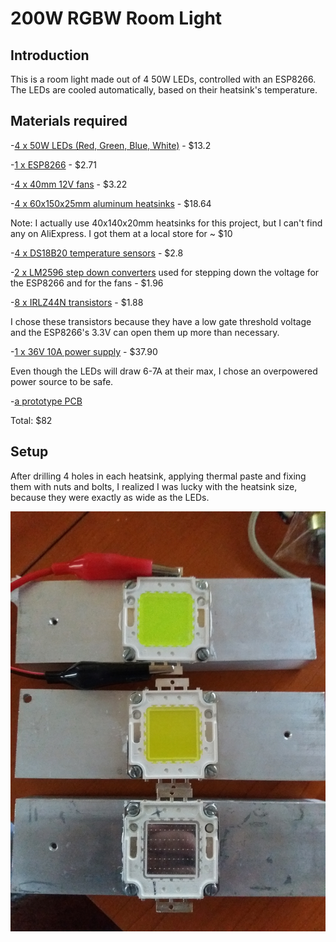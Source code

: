 # 200W RGBW Room Light

## Introduction

This is a room light made out of 4 50W LEDs, controlled with an ESP8266. The LEDs are cooled automatically, based on their heatsink's temperature.

## Materials required

-[4 x 50W LEDs (Red, Green, Blue, White)](https://www.aliexpress.com/item/10W-20W-30W-50W-100W-RGB-LED-light-COB-Integrated-Diodes-chip-lamp-Bulb-For-Flood/32822751209.html?spm=a2g0s.9042311.0.0.15e74c4djlJp3c) - $13.2

-[1 x ESP8266](https://www.aliexpress.com/item/5pcs-lot-New-Wireless-module-NodeMcu-Lua-WIFI-Internet-of-Things-development-board-based-ESP8266-with/32266751149.html?spm=2114.search0104.3.1.1365d8ea9V7yFz&ws_ab_test=searchweb0_0,searchweb201602_5_10152_10151_10065_10344_10068_10342_10343_10340_10341_10696_10084_10083_10618_5723416_10304_10307_10820_10821_10301_10059_100031_10103_10624_10623_10622_10621_10620,searchweb201603_35,ppcSwitch_2&algo_expid=0e6207e9-9c50-4b29-acea-dbf44940dc64-3&algo_pvid=0e6207e9-9c50-4b29-acea-dbf44940dc64&transAbTest=ae803_2&priceBeautifyAB=0) - $2.71

-[4 x 40mm 12V fans](https://www.aliexpress.com/item/2Pcs-12V-Mini-Computer-Fans-Cooling-Small-40mm-x-10mm-DC-Brushless-with-2-pin-HOT/32844651460.html?spm=2114.search0104.3.9.6f3b198d1quB5n&ws_ab_test=searchweb0_0,searchweb201602_5_10152_10151_10065_10344_10068_10342_10343_10340_10341_10696_10084_10083_10618_5723416_10304_10307_10820_10821_10301_10059_100031_10103_10624_10623_10622_10621_10620,searchweb201603_35,ppcSwitch_2&algo_expid=8cccce9c-e250-4fac-956d-4ea3203e76a2-1&algo_pvid=8cccce9c-e250-4fac-956d-4ea3203e76a2&transAbTest=ae803_2&priceBeautifyAB=0) - $3.22

-[4 x 60x150x25mm aluminum heatsinks](https://www.aliexpress.com/item/Aluminum-Heatsink-Cooling-Fin-150mmx60mmx25mm-for-Power-Amplifier/32788936024.html?spm=2114.search0104.3.43.20ce6abdRRmob4&ws_ab_test=searchweb0_0,searchweb201602_5_10152_10151_10065_10344_10068_10342_10343_10340_10341_10696_10084_5723415_10083_10618_10304_10307_10820_10821_10301_10059_100031_10103_10624_10623_10622_10621_10620,searchweb201603_35,ppcSwitch_2&algo_expid=0eea2dd1-f3b5-4757-8a55-af34012056f6-9&algo_pvid=0eea2dd1-f3b5-4757-8a55-af34012056f6&transAbTest=ae803_2&priceBeautifyAB=0) - $18.64

Note: I actually use 40x140x20mm heatsinks for this project, but I can't find any on AliExpress. I got them at a local store for ~ $10

-[4 x DS18B20 temperature sensors](https://www.aliexpress.com/item/5PCS-DALLAS-DS18B20-18B20-18S20-TO-92-IC-CHIP-Thermometer-Temperature-Sensor/32798161162.html?spm=2114.search0104.3.23.351d1320MO3HXJ&ws_ab_test=searchweb0_0,searchweb201602_5_10152_10151_10065_10344_10068_10342_10343_10340_10341_10696_10084_10083_10618_5723416_10304_10307_10820_10821_10301_10059_100031_10103_10624_10623_10622_10621_10620,searchweb201603_35,ppcSwitch_2&algo_expid=a59a1c52-b9e7-40c1-ae6b-cb4804b1b2a6-3&algo_pvid=a59a1c52-b9e7-40c1-ae6b-cb4804b1b2a6&transAbTest=ae803_2&priceBeautifyAB=0) - $2.8

-[2 x LM2596 step down converters](https://www.aliexpress.com/item/2pcs-Ultra-small-LM2596-power-supply-module-DC-DC-BUCK-3A-adjustable-buck-module-regulator-ultra/32650623174.html?spm=a2g0s.9042311.0.0.4d7b4c4duRWgdF) used for stepping down the voltage for the ESP8266 and for the fans - $1.96

-[8 x IRLZ44N transistors](https://www.aliexpress.com/item/10PCS-IRLZ44N-TO-220-IRLZ44-TO220-IRLZ44NPBF-free-shipping/32714396199.html?spm=2114.search0104.3.2.41071aa8ZtDUjY&ws_ab_test=searchweb0_0,searchweb201602_5_10152_10151_10065_10344_10068_10342_10343_10340_10341_10696_10084_10083_10618_5723416_10304_10307_10820_10821_10301_10059_100031_10103_10624_10623_10622_10621_10620,searchweb201603_35,ppcSwitch_2&algo_expid=b0d07a92-f964-441a-af34-80062b9d78d7-0&algo_pvid=b0d07a92-f964-441a-af34-80062b9d78d7&transAbTest=ae803_2&priceBeautifyAB=0) - $1.88

I chose these transistors because they have a low gate threshold voltage and the ESP8266's 3.3V can open them up more than necessary.

-[1 x 36V 10A power supply](https://www.aliexpress.com/item/DC12V-13-8V-15V-18V-24V-27V-28V-30V-32V-36V-42V-48V-60V-300W-350W/32849922581.html?spm=2114.search0104.3.1.19e05dbfvvORiL&ws_ab_test=searchweb0_0,searchweb201602_5_10152_10151_10065_10344_10068_10342_10343_10340_10341_10696_10084_10083_10618_5723416_10304_10307_10820_10821_10301_10059_100031_10103_10624_10623_10622_10621_10620,searchweb201603_35,ppcSwitch_2&algo_expid=ff102518-3483-414b-b2ce-870eefac13b8-0&algo_pvid=ff102518-3483-414b-b2ce-870eefac13b8&transAbTest=ae803_2&priceBeautifyAB=0) - $37.90

Even though the LEDs will draw 6-7A at their max, I chose an overpowered power source to be safe.

-[a prototype PCB](https://www.aliexpress.com/item/10Pcs-DIY-Prototype-Paper-PCB-Universal-Experiment-Matrix-Circuit-Board-5x7CM/32546265487.html?spm=a2g0s.9042311.0.0.7cfd4c4dPVdktJ)

Total: $82

## Setup

After drilling 4 holes in each heatsink, applying thermal paste and fixing them with nuts and bolts, I realized I was lucky with the heatsink size, because they were exactly as wide as the LEDs.

![led](https://github.com/georgemihaila/IOT/blob/master/200W%20RGBW%20Room%20Light/assets/20180717_195816.jpg)
